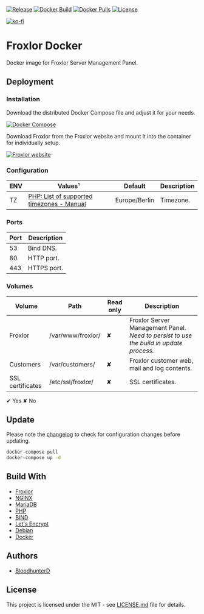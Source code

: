 [![Release](https://img.shields.io/github/v/release/bloodhunterd/froxlor-docker?include_prereleases&style=for-the-badge)](https://github.com/bloodhunterd/froxlor-docker/releases)
[![Docker Build](https://img.shields.io/docker/cloud/build/bloodhunterd/froxlor?style=for-the-badge)](https://hub.docker.com/r/bloodhunterd/froxlor)
[![Docker Pulls](https://img.shields.io/docker/pulls/bloodhunterd/froxlor?style=for-the-badge)](https://hub.docker.com/r/bloodhunterd/froxlor)
[![License](https://img.shields.io/github/license/bloodhunterd/froxlor-docker?style=for-the-badge)](https://github.com/bloodhunterd/froxlor-docker/blob/master/LICENSE)

[![ko-fi](https://www.ko-fi.com/img/githubbutton_sm.svg)](https://ko-fi.com/P5P51U5SZ)

# Froxlor Docker

Docker image for Froxlor Server Management Panel.

## Deployment

### Installation

Download the distributed Docker Compose file and adjust it for your needs.

[![Docker Compose](https://img.shields.io/github/size/bloodhunterd/froxlor-docker/docker-compose.dist.yml?label=Docker%20Compose&style=for-the-badge)](https://github.com/bloodhunterd/froxlor-docker/blob/master/docker-compose.dist.yml)

Download Froxlor from the Froxlor website and mount it into the container for individually setup.

[![Froxlor website](https://img.shields.io/badge/Froxlor-Website-blue?style=for-the-badge)](https://https://froxlor.org/)

### Configuration

| ENV | Values¹ | Default | Description
|--- |--- |--- |---
| TZ | [PHP: List of supported timezones - Manual](https://www.php.net/manual/en/timezones.php) | Europe/Berlin | Timezone.

### Ports

| Port | Description
|--- |---
| 53 | Bind DNS.
| 80 | HTTP port.
| 443 | HTTPS port.

### Volumes

| Volume | Path | Read only | Description
|--- |--- |--- |---
| Froxlor | /var/www/froxlor/ | &#10008; | Froxlor Server Management Panel. *Need to persist to use the build in update process.*
| Customers | /var/customers/ | &#10008; | Froxlor customer web, mail and log contents.
| SSL certificates | /etc/ssl/froxlor/ | &#10008; | SSL certificates.
&#10004; Yes &#10008; No

## Update

Please note the [changelog](https://github.com/bloodhunterd/froxlor-docker/blob/master/CHANGELOG.md) to check for configuration changes before updating.

```bash
docker-compose pull
docker-compose up -d
```

## Build With

* [Froxlor](https://froxlor.org/)
* [NGINX](https://www.nginx.com/)
* [MariaDB](https://mariadb.org/)
* [PHP](https://www.php.net/)
* [BIND](https://www.isc.org/bind/)
* [Let's Encrypt](https://letsencrypt.org/)
* [Debian](https://www.debian.org/)
* [Docker](https://www.docker.com/)

## Authors

* [BloodhunterD](https://github.com/bloodhunterd)

## License

This project is licensed under the MIT - see [LICENSE.md](https://github.com/bloodhunterd/froxlor-docker/blob/master/LICENSE) file for details.
